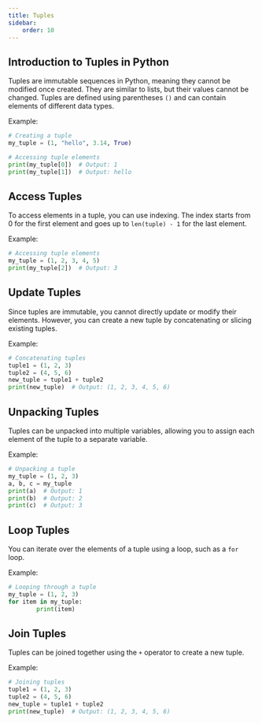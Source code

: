 ```yaml
---
title: Tuples
sidebar:
    order: 10
---
```


## Introduction to Tuples in Python

Tuples are immutable sequences in Python, meaning they cannot be modified once created. They are similar to lists, but their values cannot be changed. Tuples are defined using parentheses `()` and can contain elements of different data types.

Example:
```python
# Creating a tuple
my_tuple = (1, "hello", 3.14, True)

# Accessing tuple elements
print(my_tuple[0])  # Output: 1
print(my_tuple[1])  # Output: hello
```

## Access Tuples

To access elements in a tuple, you can use indexing. The index starts from 0 for the first element and goes up to `len(tuple) - 1` for the last element.

Example:
```python
# Accessing tuple elements
my_tuple = (1, 2, 3, 4, 5)
print(my_tuple[2])  # Output: 3
```

## Update Tuples

Since tuples are immutable, you cannot directly update or modify their elements. However, you can create a new tuple by concatenating or slicing existing tuples.

Example:
```python
# Concatenating tuples
tuple1 = (1, 2, 3)
tuple2 = (4, 5, 6)
new_tuple = tuple1 + tuple2
print(new_tuple)  # Output: (1, 2, 3, 4, 5, 6)
```

## Unpacking Tuples

Tuples can be unpacked into multiple variables, allowing you to assign each element of the tuple to a separate variable.

Example:
```python
# Unpacking a tuple
my_tuple = (1, 2, 3)
a, b, c = my_tuple
print(a)  # Output: 1
print(b)  # Output: 2
print(c)  # Output: 3
```

## Loop Tuples

You can iterate over the elements of a tuple using a loop, such as a `for` loop.

Example:
```python
# Looping through a tuple
my_tuple = (1, 2, 3)
for item in my_tuple:
        print(item)
```

## Join Tuples

Tuples can be joined together using the `+` operator to create a new tuple.

Example:
```python
# Joining tuples
tuple1 = (1, 2, 3)
tuple2 = (4, 5, 6)
new_tuple = tuple1 + tuple2
print(new_tuple)  # Output: (1, 2, 3, 4, 5, 6)
```
